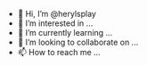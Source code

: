 - 👋 Hi, I’m @herylsplay
- 👀 I’m interested in ...
- 🌱 I’m currently learning ...
- 💞️ I’m looking to collaborate on ...
- 📫 How to reach me ...

<!---
herylsplay/herylsplay is a ✨ special ✨ repository because its `README.md` (this file) appears on your GitHub profile.
You can click the Preview link to take a look at your changes.
--->

